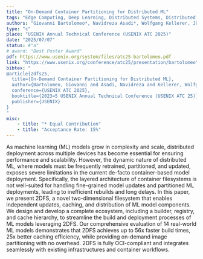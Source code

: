 ```yaml
---
title: "On-Demand Container Partitioning for Distributed ML"
tags: "Edge Computing, Deep Learning, Distributed Systems, Distributed Deep Learning, Containers, Orchestration, Scalable Deep Learning, Split Computing"
authors: "Giovanni Bartolomeo*, Navidreza Asadi*, Wolfgang Kellerer, Jörg Ott, Nitinder Mohan"
type: "c"
place: "USENIX Annual Technical Conference (USENIX ATC 2025)"
date: "2025/07/07"
status: #"a"
# award: "Best Poster Award"
pdf: https://www.usenix.org/system/files/atc25-bartolomeo.pdf
link: "https://www.usenix.org/conference/atc25/presentation/bartolomeo"
bibtex: "
@article{2dfs25,   
  title={On-Demand Container Partitioning for Distributed ML},
  author={Bartolomeo, Giovanni and Asadi, Navidreza and Kellerer, Wolfgang and Ott, J{\"o}rg and Mohan, Nitinder},
  conference={USENIX ATC 2025},
  booktitle={2023=5 USENIX Annual Technical Conference (USENIX ATC 25)},
  publisher={USENIX}
}
"
misc:
    - title: "* Equal Contribution"
    - title: "Acceptance Rate: 15%"
---
```

As machine learning (ML) models grow in complexity and scale, distributed deployment across multiple devices has become essential for ensuring performance and scalability. However, the dynamic nature of distributed ML, where models must be frequently retrained, partitioned, and updated, exposes severe limitations in the current de-facto container-based model deployment. Specifically, the layered architecture of container filesystems is not well-suited for handling fine-grained model updates and partitioned ML deployments, leading to inefficient rebuilds and long delays. In this paper, we present 2DFS, a novel two-dimensional filesystem that enables independent updates, caching, and distribution of ML model components. We design and develop a complete ecosystem, including a builder, registry, and cache hierarchy, to streamline the build and deployment processes of ML models leveraging 2DFS. Our comprehensive evaluation of 14 real-world ML models demonstrates that 2DFS achieves up to 56x faster build times, 25x better caching efficiency, while providing on-demand image partitioning with no overhead. 2DFS is fully OCI-compliant and integrates seamlessly with existing infrastructures and container workflows.
